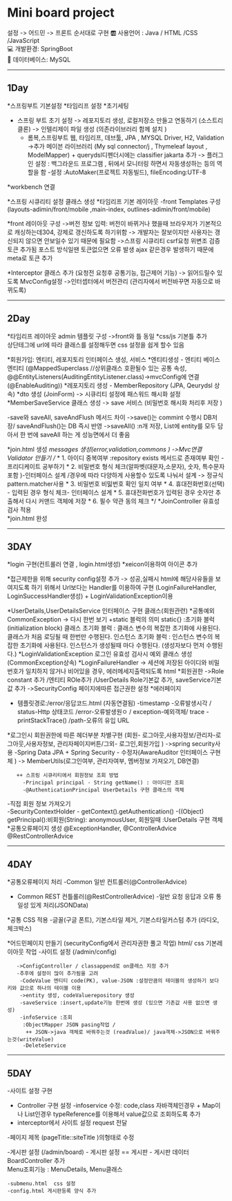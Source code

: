 # Mini board project
 설정 -> 어드민 -> 프론트 순서대로 구현
:ab: 사용언어 : Java / HTML /CSS /JavaScript <br>
:computer: 개발환경: SpringBoot<br>
:floppy_disk: 데이터베이스: MySQL<br>
***

## 1Day
*스프링부트 기본설정 
*타임리프 설정 
*초기세팅 
- 스프링 부트 초기 설정
 -> 레포지토리 생성, 로컬저장소 만들고 연동하기 (소스트리 클론)
 -> 인텔리제이 파일 생성 (의존라이브러리 함께 설치 )
  - 롬복,스프링부트 웹, 타임리프, 데브툴, JPA , MYSQL Driver, H2, Validation
->추가 메이븐 라이브러리 (My sql connector/j , Thymeleaf layout , ModelMapper) + querydsl디펜더시에는 classifier jakarta 추가 
-> 플러그인 설정 : 백그라운드 프로그램 , 뒤에서 모니터링 하면서 자동생성하는 등의 역할을 함 
-설정 :AutoMaker(프로젝트 자동빌드), fileEncoding:UTF-8
   

*workbench 연결 

*스프링 시큐리티 설정 클래스 생성
*타임리프 기본 레이아웃 -front
Templates 구성 (layouts-adimin/front/mobile ,main-index, outlines-adimin/front/mobile)
  
*front 레이아웃 구성 
 ->버전 정보 입력: 버전이 바뀌거나 했을때 브라우저가 기본적으로 캐싱하는데304, 강제로 갱신하도록 하기위함 -> 개발자는 잘보이지만 사용자는 갱신되지 않으면 안보일수 있기 때문에 필요함 
 ->스프링 시큐리티 csrf요청 위변조 검증 토큰 추가됨 포스트 방식일땐 토큰없으면 오류 발생 ajax 같은경우 발생하기 때문에 meta로  토큰 추가 

*Interceptor 클래스 추가 (요청전 요청후 공통기능, 접근제어 기능)
-> 읽어드릴수 있도록 MvcConfig설정
 ->인터셉터에서 버전관리 (관리자에서 버전바꾸면 자동으로 바뀌도록)
 
 ***
 ## 2Day
 *타임리프 레이아웃 admin 템플릿 구성
  ->front와 틀 동일
 *css/js 기본틀 추가  
 상단테그에 url에 따라 클래스를 설정해두면 css 설정을 쉽게 할수 있음 
 
 *회원가입: 엔티티, 레포지토리 인터페이스 생성, 서비스 
   *엔티티생성 - 엔티티 베이스 엔티티 (@MappedSuperclass //상위클래스 호환될수 있는 공통 속성, @@EntityListeners(AuditingEntityListener.class)->mvcConfig에 연결(@EnableAuditing))
   *레포지토리 생성 - MemberRepository (JPA, Qeurydsl 상속)
   *dto 생성 (JoinForm)
  -> 시큐리티 설정에 패스워드 해시화 설정  
   *MemberSaveService 클래스 생성 
     -> save 서비스 (비밀번호 해시화 처리후 저장 )
	 
  -save와 saveAll, saveAndFlush 메서드 차이
   ->save()는 commint 수행시 DB저장/ saveAndFlush()는 DB 즉시 반영
   ->saveAll() :n개 저장, List에 entity를 모두 담아서 한 번에 saveAll 하는 게 성능면에서 더 좋음
   
   *join.html 생성 
   *messages 생성(error,validation,commons ) ->Mvc연결
   *Validator 만들기
        /**
         * 1. 아이디 중복여부 :repository exists 메서드로 존재여부 확인 - 프리디케이트 공부하기
         * 2. 비밀번호 형식 체크(알파벳(대문자,소문자), 숫자, 특수문자 포함 )-인터페이스 설계 /경우에 따라 다양하게 사용할수 있도록 나눠서 설계
		     -> 정규식 pattern.matcher사용 
         * 3. 비밀번호 비밇번호 확인 일치 여부
         * 4. 휴대전화번호(선택) - 입력된 경우 형식 체크- 인터페이스 설계 
         * 5. 휴대전화번호가 입력된 경우 숫자만 추출해서 다시 커맨드 객체에 저장
         * 6. 필수 약관 동의 체크
         */
	*JoinController 유효성검사 적용 	 
	*join.html 완성 

 ***
 ## 3DAY
*login 구현(컨트롤러 연결 , login.html생성)
*xeicon이용하여 아이콘 추가

*접근제한을 위해 security config설정 추가
-> 성공,실패시 html에 해당사유들을 보여지도록 하기 위해서 Url보다는 Handler를 이용하여 구현 (LoginFailureHandler, LoginSuccessHandler생성) + LoginValidationException이용

*UserDetails,UserDetailsService 인터페이스 구현 클래스(회원관련)
*공통예외 CommonException -> 다시 한번 보기
     +static 블럭의 의미 static{} :초기화 블럭(initialization block)
	 클래스 초기화 블럭 : 클래스 변수의 복잡한 초기화에 사용된다. 클래스가 처음 로딩될 때 한번만 수행된다.
     인스턴스 초기화 블럭 : 인스턴스 변수의 복잡한 초기화에 사용된다. 인스턴스가 생성될때 마다 수행된다. (생성자보다 먼저 수행된다.)
*LoginValidationException 로그인 유효성 검사시 예외 클래스 생성(CommonException상속)
 *LoginFailureHandler
 -> 세션에 저장된 아이디와 비밀번호가 일치하지 않거나 비어있을 경우, 에러메세지출력되도록 html 
 *회원권한
  ->Role constant 추가  /엔티티 ROle추가 /UserDetails Role기본값 추가, saveService기본값 추가 
  ->SecurityConfig 페이지에따른 접근권한 설정
 *에러페이지
 - 템플릿경로:/error/응답코드.html (자동연결됨)
  -timestamp -오류발생시각 / status-Http 상태코드 /error-오류발생원ㅇ / exception-예외객체/ trace -printStackTrace()
   /path-오류의 유입 URL
 
 *로그인시 회원권한에 따른 헤더부분 차별구현 (회원- 로그아웃,사용자정보/관리자-로그아웃,사용자정보, 관리자페이지버튼/그외- 로그인,회원가입 )
  ->spring security사용
   -Spring Data JPA + Spring Security - 수정자(AwareAuditor 인터페이스 구현체 )
       -> MemberUtils(로그인여부, 관리자여부, 멤버정보 가져오기, DB연결)
	   
	   ++ 스프링 시큐리티에서 회원정보 조회 방법
	     -Principal principal - String getName() : 아이디만 조회
 		 -@AuthenticationPrincipal UserDetails 구현 클래스의 객체
   -직접 회원 정보 가져오기  
     -SecurityContextHolder
	    - getContext().getAuthentication()
		 -((Object) getPrincipal():비회원(String): anonymousUser, 회원일때 :UserDetails 구현 객체 
*공통오류페이지 생성
 @ExceptionHandler, @ControllerAdvice @RestControllerAdvice
 
 ***
 ## 4DAY
 *공통오류페이지 처리
 -Common 일반 컨트롤러(@ControllerAdvice)
 - Common REST 컨틀롤러(@RestControllerAdvice)
   -일반 요청 응답과 오류 통일성 있게 처리(JSONData) 
  
  *공통 CSS 적용
   -글꼴(구글 폰트), 기본스타일 제거, 기본스타일커스텀 추가 (라디오, 체크박스)

 *어드민페이지 만들기 (securityConfig에서 관리자권한 풀고 작업)
   html/ css 기본레이아웃 작업
    -사이트 설정 (/admin/config)
	
	   ->ConfigController / classappend로 on클래스 지정 추가
	   -추후에 설정이 많이 추가됨을 고려
	    -CodeValue 엔티티 code(PK), value-JSON :설정만큼의 테이블의 생성하기 보다 키와 값으로 하나의 테이블 이용
		->entity 생성, codeValuerepository 생성
		-saveService :insert,update기능 한번에 생성 (있으면 기존값 사용 없으면 생성)
		-infoService :조회
		 :ObjectMapper JSON pasing작업 /
		  ++ JSON->java 객체로 바꿔주는것 (readValue)/ java객체->JSON으로 바꿔주는것(writeValue)
		 -DeleteService 
		

	
 ***
 ## 5DAY
 -사이트 설정 구현 
  - Controller 구현 설정 
   -infoservice 수정: code,class 자바객체인경우 + Map이나 List인경우 typeReference를 이용해서 value값으로 조회하도록 추가 
   - interceptor에서 사이트 설정 request 전달 
   
 -페이지 제목 (pageTitle::siteTitle )의형태로 수정 

 -게시판 설정 (/admin/board)	
    - 게시판 설정 == 게시판
	- 게시판 데이터 
	BoardController 추가  
	Menu조회기능 : MenuDetails, Menu클래스 
	
    -submenu.html  css 설정 
	-config.html 게시판등록 양식 추가 
